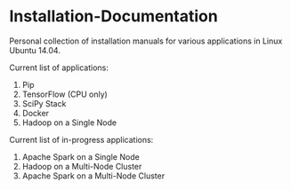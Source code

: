 # Installation-Documentation
Personal collection of installation manuals for various applications in Linux Ubuntu 14.04.

Current list of applications:
  1. Pip
  2. TensorFlow (CPU only)
  3. SciPy Stack
  4. Docker
  5. Hadoop on a Single Node
  
Current list of in-progress applications:
  1. Apache Spark on a Single Node
  2. Hadoop on a Multi-Node Cluster
  3. Apache Spark on a Multi-Node Cluster
